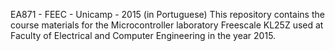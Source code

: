EA871 - FEEC - Unicamp - 2015 (in Portuguese)
This repository contains the course materials for the Microcontroller laboratory Freescale KL25Z used at Faculty of Electrical and 
Computer Engineering in the year 2015.
